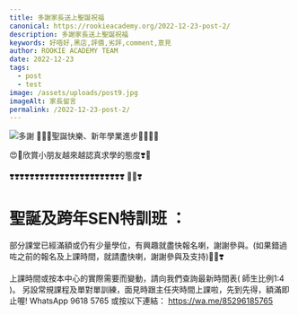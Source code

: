 ```yaml
---
title: 多謝家長送上聖誕祝福
canonical: https://rookieacademy.org/2022-12-23-post-2/
description: 多謝家長送上聖誕祝福
keywords: 好唔好,黑店,評價,劣評,comment,意見
author: ROOKIE ACADEMY TEAM
date: 2022-12-23
tags:
  - post
  - test
image: /assets/uploads/post9.jpg
imageAlt: 家長留言
permalink: /2022-12-23-post-2/
---
```

![多謝](/assets/uploads/posta.jpg)
🥰🎅🏻聖誕快樂、新年學業進步🧸👶🏼📝

😍💞欣賞小朋友越來越認真求學的態度❣️💖

❣️❣️❣️❣️❣️❣️❣️❣️❣️❣️❣️❣️❣️❣️❣️❣️❣️❣️❣️❣️❣️❣️❣️
🎅🏻❣️ 
# 聖誕及跨年SEN特訓班 ：
部分課堂已經滿額或仍有少量學位，有興趣就盡快報名喇，謝謝參與。(如果錯過咗之前的報名及上課時間，就請盡快喇，謝謝參與及支持)🎅🏻❣️

上課時間或按本中心的實際需要而變動，請向我們查詢最新時間表( 師生比例1:4 )。
另設常規課程及單對單訓練，面見時跟主任夾時間上課啦，先到先得，額滿即止喔!
WhatsApp 9618 5765 或按以下連結：
https://wa.me/85296185765
